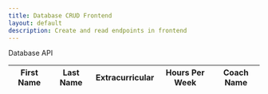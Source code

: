 ```yaml
---
title: Database CRUD Frontend
layout: default
description: Create and read endpoints in frontend
---
```


<p>Database API</p>

<table>
  <thead>
  <tr>
    <th>First Name</th>
    <th> Last Name</th>
    <th>Extracurricular</th>
    <th>Hours Per Week</th>
    <th>Coach Name</th>
  </tr>
  </thead>
  <tbody id="result">
    <!-- javascript generated data -->
  </tbody>
</table>

<script>
  // prepare HTML result container for new output
  const resultContainer = document.getElementById("result");

  // prepare fetch options
  const url = "http://172.22.157.142:8086/api/users/";
  const options = {
    method: 'GET', // *GET, POST, PUT, DELETE, etc.
    mode: 'cors', // no-cors, *cors, same-origin
    cache: 'default', // *default, no-cache, reload, force-cache, only-if-cached
    credentials: 'omit', // include, *same-origin, omit
    headers: {
      'Content-Type': 'application/json'
      // 'Content-Type': 'application/x-www-form-urlencoded',
    },
  };

  // fetch the API
  fetch(url, options)
      // response is a RESTful "promise" on any successful fetch
    .then(response => {
      // check for response errors
      if (response.status !== 200) {
          const errorMsg = 'Database response error: ' + response.status;
          console.log(errorMsg);
          const tr = document.createElement("tr");
          const td = document.createElement("td");
          td.innerHTML = errorMsg;
          tr.appendChild(td);
          resultContainer.appendChild(tr);
          return;
      }
      // valid response will have json data
      response.json().then(data => {
          console.log(data);
          for (let row in data) {
            // tr and td element id's to build out for each row
            const tr = document.createElement("tr");
            const uid = document.createElement("td");
            const name = document.createElement("td");
            const posts = document.createElement("td")
            const dob = document.createElement("td");
            const age = document.createElement("td");
          

            // obtain data that is specific to the API
            firstName.innerHTML = data[row].firstName; 
            lastName.innerHTML = data[row].lastName; 
            extracurricular.innerHTML = data[row].extracurricular;
            hoursPerWeek.innerHTML = data[row].hoursPerWeek; 
            coachName.innerHTML = data[row].coachName; 

            // add HTML to container
            tr.appendChild(firstName);
            tr.appendChild(lastName);
            tr.appendChild(extracurricular);
            tr.appendChild(hoursPerWeek);
            tr.appendChild(coachName);

            resultContainer.appendChild(tr);
          }
      })
  })
  // catch fetch errors (ie ACCESS to server blocked)
  .catch(err => {
    console.error(err);
    const tr = document.createElement("tr");
    const td = document.createElement("td");
    td.innerHTML = err;
    tr.appendChild(td);
    resultContainer.appendChild(tr);
  });
</script>
